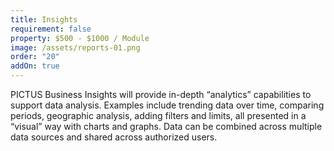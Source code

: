 ```yaml
---
title: Insights
requirement: false
property: $500 - $1000 / Module
image: /assets/reports-01.png
order: "20"
addOn: true
---
```

PICTUS Business Insights will provide in-depth “analytics” capabilities to support data analysis. Examples include trending data over time, comparing periods, geographic analysis, adding filters and limits, all presented in a “visual” way with charts and graphs. Data can be combined across multiple data sources and shared across authorized users.